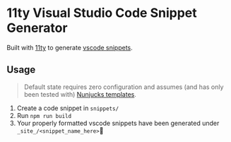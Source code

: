 # 11ty Visual Studio Code Snippet Generator

Built with [11ty](https://11ty.dev) to generate [vscode snippets](https://code.visualstudio.com/docs/editor/userdefinedsnippets).

## Usage

> Default state requires zero configuration and assumes (and has only been tested with) [Nunjucks templates](https://www.11ty.dev/docs/languages/nunjucks/).

1. Create a code snippet in `snippets/`
2. Run `npm run build`
3. Your properly formatted vscode snippets have been generated under `_site_/<snippet_name_here>`🥳
